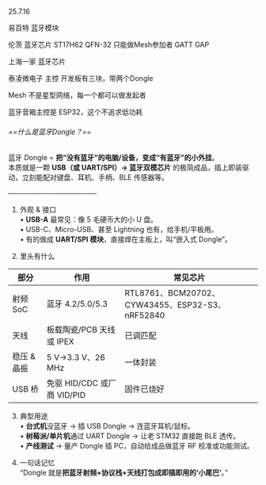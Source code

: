 25.7.16

易百特 蓝牙模块

伦茨 蓝牙芯片 ST17H62 QFN-32
只能做Mesh参加者  GATT GAP

上海一家 蓝牙芯片

泰凌微电子 主控
开发板有三块，带两个Dongle 

Mesh 不是星型网络，每一个都可以做发起者

蓝牙音箱主控是 ESP32，这个不追求低功耗

###### ==什么是蓝牙Dongle？==
蓝牙 Dongle = **把“没有蓝牙”的电脑/设备，变成“有蓝牙”的小外挂**。  
本质就是一颗 **USB（或 UART/SPI）→ 蓝牙双模芯片** 的极简成品，插上即装驱动，立刻能配对键盘、耳机、手柄、BLE 传感器等。

──────────────────  
1. 外观 & 接口  
• **USB-A** 最常见：像 5 毛硬币大的小 U 盘。  
• USB-C、Micro-USB、甚至 Lightning 也有，给手机/平板用。  
• 有的做成 **UART/SPI 模块**，直接焊在主板上，叫“嵌入式 Dongle”。

2. 里头有什么 

| 部分      | 作用                     | 常见芯片                                        |
| ------- | ---------------------- | ------------------------------------------- |
| 射频 SoC  | 蓝牙 4.2/5.0/5.3         | RTL8761、BCM20702、CYW43455、ESP32-S3、nRF52840 |
| 天线      | 板载陶瓷/PCB 天线或 IPEX      | 已调匹配                                        |
| 稳压 & 晶振 | 5 V→3.3 V、26 MHz       | 一体封装                                        |
| USB 桥   | 免驱 HID/CDC 或厂商 VID/PID | 固件已烧好                                       |

3. 典型用途  
• **台式机**没蓝牙 → 插 USB Dongle → 连蓝牙耳机/鼠标。  
• **树莓派/单片机**通过 UART Dongle → 让老 STM32 直接跑 BLE 透传。  
• **产线测试** → 量产 Dongle 插 PC，自动给成品做蓝牙 RF 校准或功能测试。

4. 一句话记忆  
“Dongle 就是**把蓝牙射频+协议栈+天线打包成即插即用的‘小尾巴’**。”






